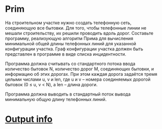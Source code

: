 # Prim

На строительном участке нужно создать телефонную сеть, соединяющую все бытовки. Для того, чтобы телефонные линии не мешали строительству, их решили проводить вдоль дорог. Составьте программу, реализующую алгоритм Прима для вычисления минимальной общей длины телефонных линий для указанной конфигурации участка. Граф конфигурации участка должен быть представлен в программе в виде списка инцидентности.

Программа должна считывать со стандартного потока ввода количество бытовок N, количество дорог M, соединяющих бытовки, и информацию об этих дорогах. При этом каждая дорога задаётся тремя целыми числами u, v и len, где u и v – номера соединяемых дорогой бытовок (0 ≤ u, v < N), а len – длина дороги.

Программа должна выводить в стандартный поток вывода минимальную общую длину телефонных линий.

# [Output info](https://personalfebus.s-ul.eu/graphimg/fhRRcqZk)